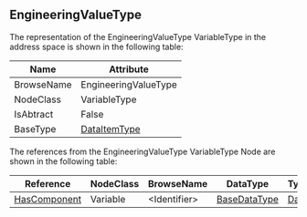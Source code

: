 <!-- objecttype -->
## EngineeringValueType
The representation of the EngineeringValueType VariableType in the address space is shown in the following table:  

|Name|Attribute|
|---|---|
|BrowseName|EngineeringValueType|
|NodeClass|VariableType|
|IsAbtract|False|
|BaseType|[DataItemType](../../../Core/Part8/VariableTypes/DataItemType/readme.md)|

The references from the EngineeringValueType VariableType Node are shown in the following table:  

|Reference|NodeClass|BrowseName|DataType|TypeDefinition|ModellingRule|
|---|---|---|---|---|---|
|[HasComponent](../../../Core/Part3/ReferenceTypes/HasComponent/readme.md)|Variable|&lt;Identifier&gt;|[BaseDataType](../../../Core/Part3/DataTypes/BaseDataType/readme.md)|[DataItemType](../../../Core/Part8/VariableTypes/DataItemType/readme.md)|[OptionalPlaceholder](../../../Core/Objects/OptionalPlaceholder/readme.md)|

